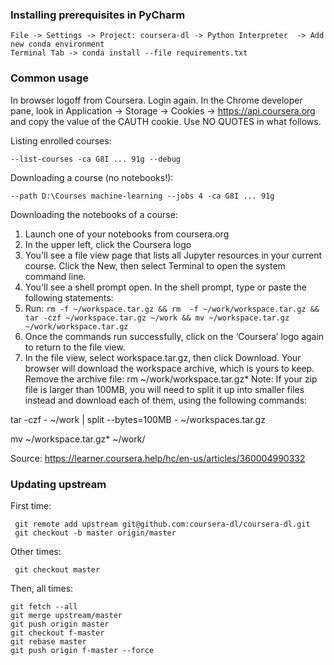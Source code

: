 ### Installing prerequisites in PyCharm

```
File -> Settings -> Project: coursera-dl -> Python Interpreter  -> Add new conda environment
Terminal Tab -> conda install --file requirements.txt
```

### Common usage
In browser logoff from Coursera. Login again. In the Chrome developer pane, look in Application -> Storage -> Cookies -> https://api.coursera.org
and copy the value of the CAUTH cookie. Use NO QUOTES in what follows.

Listing enrolled courses:
```
--list-courses -ca G8I ... 91g --debug
```

Downloading a course (no notebooks!):
```
--path D:\Courses machine-learning --jobs 4 -ca G8I ... 91g
```

Downloading the notebooks of a course:

1) Launch one of your notebooks from coursera.org
2) In the upper left, click the Coursera logo
3) You'll see a file view page that lists all Jupyter resources in your current course. Click the New, then select Terminal to open the system command line.
4) You'll see a shell prompt open. In the shell prompt, type or paste the following statements:
5) Run: `rm -f ~/workspace.tar.gz && rm  -f ~/work/workspace.tar.gz && tar -czf ~/workspace.tar.gz ~/work && mv ~/workspace.tar.gz ~/work/workspace.tar.gz`
6) Once the commands run successfully, click on the ‘Coursera’ logo again to return to the file view.
7) In the file view, select workspace.tar.gz, then click Download. Your browser will download the workspace archive, which is yours to keep.
Remove the archive file: rm ~/work/workspace.tar.gz*
Note: If your zip file is larger than 100MB, you will need to split it up into smaller files instead and download each of them, using the following commands:

tar -czf - ~/work | split --bytes=100MB - ~/workspaces.tar.gz

mv ~/workspace.tar.gz* ~/work/

Source: https://learner.coursera.help/hc/en-us/articles/360004990332


### Updating upstream

First time:
```
 git remote add upstream git@github.com:coursera-dl/coursera-dl.git
 git checkout -b master origin/master
```

Other times:
```
 git checkout master
```
 
 Then, all times:
 ```
 git fetch --all
 git merge upstream/master
 git push origin master
 git checkout f-master
 git rebase master
 git push origin f-master --force
```

